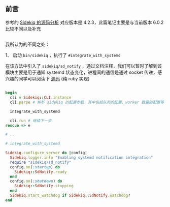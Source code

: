 
## 前言

参考的 [Sidekiq 的源码分析](https://ruby-china.org/topics/31470) 对应版本是 4.2.3，此篇笔记主要是与当前版本 6.0.2 比较不同以及补充

## 

我所认为的不同之处：

1、 启动 `bin/sidekiq` ，执行了 `#integrate_with_systemd` 

在该方法中引入了 `sidekiq/sd_notify` ，通过文档注释，我们可以暂时了解到该模块主要是用于通知 systemd 状态变化，进程间的通信是通过 socket 传递，感兴趣的同学可以阅读下  [源码](https://github.com/mperham/sidekiq/blob/13e2b564c8ab9275de910a5b60cf12412062d4e5/lib/sidekiq/sd_notify.rb#L39) (纯 ruby 实现)

``` ruby

begin
  cli = Sidekiq::CLI.instance
  cli.parse # 解析 sidekiq 的配置参数，其中包括队列的配置、worker 数量的配置等

  integrate_with_systemd

  cli.run # 继续下一步
rescue => e

# ..

# integrate_with_systemd

Sidekiq.configure_server do |config|
  Sidekiq.logger.info "Enabling systemd notification integration"
  require "sidekiq/sd_notify"
  config.on(:startup) do
    Sidekiq::SdNotify.ready
  end
  config.on(:shutdown) do
    Sidekiq::SdNotify.stopping
  end
  Sidekiq.start_watchdog if Sidekiq::SdNotify.watchdog?
end

```



